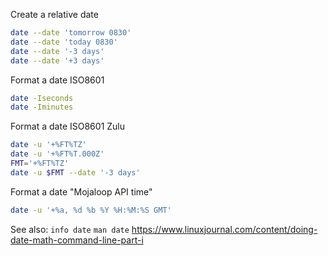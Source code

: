 
Create a relative date
```sh
date --date 'tomorrow 0830'
date --date 'today 0830'
date --date '-3 days'
date --date '+3 days'
```

Format a date ISO8601
```sh
date -Iseconds
date -Iminutes
```

Format a date ISO8601 Zulu
```sh
date -u '+%FT%TZ'
date -u '+%FT%T.000Z'
FMT='+%FT%TZ'
date -u $FMT --date '-3 days'
```

Format a date "Mojaloop API time"
```sh
date -u '+%a, %d %b %Y %H:%M:%S GMT'
```

See also:
`info date`
`man date`
https://www.linuxjournal.com/content/doing-date-math-command-line-part-i
